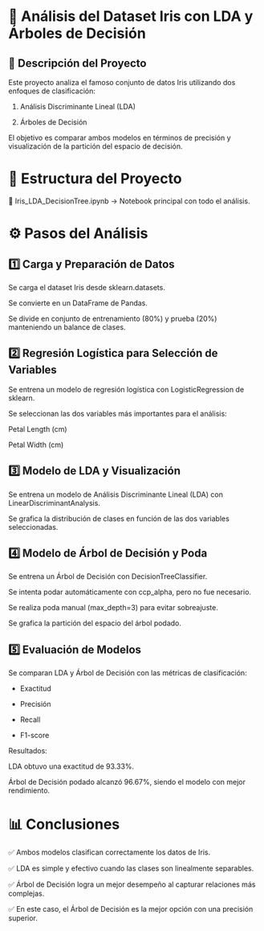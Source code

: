 # 🌸 Análisis del Dataset Iris con LDA y Árboles de Decisión


## 📌 Descripción del Proyecto


Este proyecto analiza el famoso conjunto de datos Iris utilizando dos enfoques de clasificación:

1. Análisis Discriminante Lineal (LDA)
   
2. Árboles de Decisión
   
El objetivo es comparar ambos modelos en términos de precisión y visualización de la partición del espacio de decisión.

# 📂 Estructura del Proyecto

 📄 Iris_LDA_DecisionTree.ipynb → Notebook principal con todo el análisis.

# ⚙️ Pasos del Análisis

## 1️⃣ Carga y Preparación de Datos

Se carga el dataset Iris desde sklearn.datasets.

Se convierte en un DataFrame de Pandas.

Se divide en conjunto de entrenamiento (80%) y prueba (20%) manteniendo un balance de clases.

## 2️⃣ Regresión Logística para Selección de Variables

Se entrena un modelo de regresión logística con LogisticRegression de sklearn.

Se seleccionan las dos variables más importantes para el análisis:

Petal Length (cm)

Petal Width (cm)

## 3️⃣ Modelo de LDA y Visualización

Se entrena un modelo de Análisis Discriminante Lineal (LDA) con LinearDiscriminantAnalysis.

Se grafica la distribución de clases en función de las dos variables seleccionadas.

## 4️⃣ Modelo de Árbol de Decisión y Poda

Se entrena un Árbol de Decisión con DecisionTreeClassifier.

Se intenta podar automáticamente con ccp_alpha, pero no fue necesario.

Se realiza poda manual (max_depth=3) para evitar sobreajuste.

Se grafica la partición del espacio del árbol podado.

## 5️⃣ Evaluación de Modelos

Se comparan LDA y Árbol de Decisión con las métricas de clasificación:

* Exactitud

* Precisión

* Recall

* F1-score

Resultados:

LDA obtuvo una exactitud de 93.33%.

Árbol de Decisión podado alcanzó 96.67%, siendo el modelo con mejor rendimiento.

# 📊 Conclusiones

✅ Ambos modelos clasifican correctamente los datos de Iris.

✅ LDA es simple y efectivo cuando las clases son linealmente separables.

✅ Árbol de Decisión logra un mejor desempeño al capturar relaciones más complejas.

✅ En este caso, el Árbol de Decisión es la mejor opción con una precisión superior.
